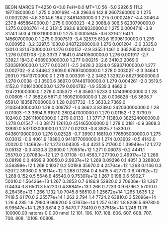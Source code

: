 BEGN
MARCS T=4250 G=3.0 FeH=0.0 MT=1.0
                  56
-5.0 2926.5 111.2 1977480000.0 1.275 0.0001694 
-4.8 2963.6 142.8 2607360000.0 1.275 0.0002026 
-4.6 3004.6 184.2 3481430000.0 1.275 0.0002457 
-4.4 3046.4 237.8 4658640000.0 1.275 0.0003023 
-4.2 3088.8 306.5 6230790000.0 1.275 0.0003761 
-4.0 3131.5 393.6 8309330000.0 1.275 0.0004716 
-3.8 3174.1 503.4 11031100000.0 1.275 0.0005945 
-3.6 3216.2 641.1 14560700000.0 1.275 0.0007519 
-3.4 3257.5 813.6 19096100000.0 1.276 0.000952 
-3.2 3297.5 1030.0 24872200000.0 1.276 0.001204 
-3.0 3335.8 1301.0 32147000000.0 1.276 0.00152 
-2.9 3355.1 1461.0 36526500000.0 1.276 0.001708 
-2.8 3373.7 1641.0 41410500000.0 1.276 0.001917 
-2.7 3392.1 1843.0 46890000000.0 1.277 0.00215 
-2.6 3410.3 2069.0 53039100000.0 1.277 0.002411 
-2.5 3428.3 2324.0 59937100000.0 1.277 0.002702 
-2.4 3446.2 2609.0 67697400000.0 1.278 0.003027 
-2.3 3464.1 2931.0 76413700000.0 1.278 0.003391 
-2.2 3482.1 3292.0 86273600000.0 1.278 0.0038 
-2.1 3500.6 3697.0 97449700000.0 1.279 0.004261 
-2.0 3519.5 4152.0 110161000000.0 1.279 0.004782 
-1.9 3539.3 4662.0 124721000000.0 1.279 0.005372 
-1.8 3560.1 5233.0 141439000000.0 1.28 0.00605 
-1.7 3582.6 5871.0 160921000000.0 1.28 0.006828 
-1.6 3606.7 6581.0 183587000000.0 1.28 0.007732 
-1.5 3633.2 7369.0 210334000000.0 1.28 0.008787 
-1.4 3662.3 8239.0 242030000000.0 1.28 0.01003 
-1.3 3694.9 9197.0 280247000000.0 1.279 0.01152 
-1.2 3730.9 10240.0 326111000000.0 1.279 0.0133 
-1.1 3771.7 11380.0 382524000000.0 1.278 0.01547 
-1.0 3817.1 12610.0 451465000000.0 1.278 0.0181 
-0.9 3868.3 13930.0 537133000000.0 1.277 0.02133 
-0.8 3925.7 15330.0 643601000000.0 1.276 0.02528 
-0.7 3990.1 16810.0 776505000000.0 1.275 0.03012 
-0.6 4061.9 18380.0 941877000000.0 1.274 0.03602 
-0.5 4142.0 20020.0 1.14692e+12 1.273 0.04305 
-0.4 4231.5 21760.0 1.39949e+12 1.272 0.05132 
-0.3 4330.8 23600.0 1.70551e+12 1.271 0.06073 
-0.2 4441.1 25570.0 2.07083e+12 1.27 0.07108 
-0.1 4563.7 27700.0 2.49917e+12 1.269 0.08198 
0.0 4699.9 30050.0 2.9937e+12 1.269 0.09296 
0.1 4851.3 32680.0 3.56399e+12 1.268 0.1037 
0.2 5019.8 35670.0 4.24764e+12 1.268 0.1146 
0.3 5207.2 39060.0 5.18114e+12 1.268 0.1284 
0.4 5415.5 42770.0 6.74762e+12 1.268 0.152 
0.5 5646.6 46540.0 9.75307e+12 1.267 0.198 
0.6 5902.7 50010.0 1.56426e+13 1.267 0.2853 
0.7 6186.9 52920.0 2.70606e+13 1.267 0.4434 
0.8 6501.3 55220.0 4.88841e+13 1.266 0.7233 
0.9 6796.2 57010.0 8.26436e+13 1.266 1.132 
1.0 7045.8 58510.0 1.25672e+14 1.265 1.635 
1.2 7418.5 61170.0 2.25577e+14 1.262 2.794 
1.4 7724.2 63810.0 3.52096e+14 1.26 4.285 
1.6 7990.9 66620.0 5.07674e+14 1.257 6.182 
1.8 8236.5 69780.0 6.99547e+14 1.253 8.614 
2.0 8470.7 73410.0 9.37518e+14 1.248 11.76 
100000.00
natoms              0      0.00
nmol          12
          101.         106.       107.      108.         606.        607.        608.
          707.         708.       808.    10108.       60808.
